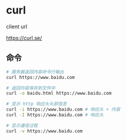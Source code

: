 # curl

client url

https://curl.se/

## 命令

```bash
# 服务器返回内容命令行输出
curl https://www.baidu.com

# 返回内容保存到文件中
curl -o baidu.html https://www.baidu.com

# 显示 http 响应头头部信息
curl -i https://www.baidu.com # 响应头 + 内容
curl -I https://www.baidu.com # 响应头

# 显示通信过程
curl -v https://www.baidu.com
```
